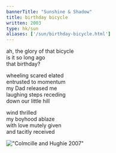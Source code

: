 ```yaml
---
bannerTitle: "Sunshine & Shadow" 
title: birthday bicycle
written: 2003
type: hk/sun
aliases: ['/sun/birthday-bicycle.html']
---
```


ah, the glory of that bicycle  
is it so long ago  
that birthday?  
  
wheeling scared elated  
entrusted to momentum  
my Dad released me  
laughing steps receding  
down our little hill  
  
wind thrilled  
my boyhood ablaze  
with love mutely given  
and tacitly received  


!["Colmcille and Hughie 2007"](/images/bio/dadandme.jpg "Colmcille and Hughie 2007")
